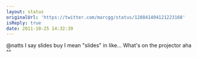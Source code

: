 ```yaml
---
layout: status
originalUrl: 'https://twitter.com/marcgg/status/128841404121223168'
isReply: true
date: 2011-10-25 14:32:39
---
```


@natts I say slides buy I mean "slides" in like... What's on the projector aha ^^
